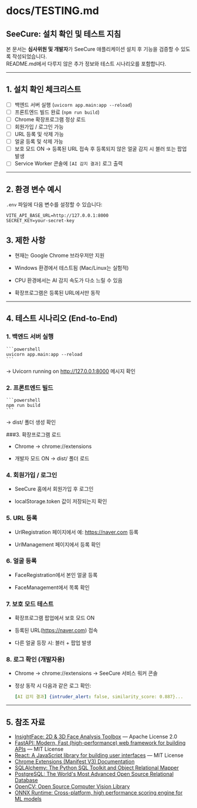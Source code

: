 # docs/TESTING.md
## SeeCure: 설치 확인 및 테스트 지침

본 문서는 **심사위원 및 개발자**가 SeeCure 애플리케이션 설치 후 기능을 검증할 수 있도록 작성되었습니다.  
README.md에서 다루지 않은 추가 정보와 테스트 시나리오를 포함합니다.

---

## 1. 설치 확인 체크리스트

- [ ] 백엔드 서버 실행 (`uvicorn app.main:app --reload`)
- [ ] 프론트엔드 빌드 완료 (`npm run build`)
- [ ] Chrome 확장프로그램 정상 로드
- [ ] 회원가입 / 로그인 가능
- [ ] URL 등록 및 삭제 가능
- [ ] 얼굴 등록 및 삭제 가능
- [ ] 보호 모드 ON → 등록된 URL 접속 후 등록되지 않은 얼굴 감지 시 블러 또는 팝업 발생
- [ ] Service Worker 콘솔에 `[AI 감지 결과]` 로그 출력

---

## 2. 환경 변수 예시

`.env` 파일에 다음 변수를 설정할 수 있습니다:

```env
VITE_API_BASE_URL=http://127.0.0.1:8000
SECRET_KEY=your-secret-key
```

## 3. 제한 사항

* 현재는 Google Chrome 브라우저만 지원

* Windows 환경에서 테스트됨 (Mac/Linux는 실험적)

* CPU 환경에서는 AI 감지 속도가 다소 느릴 수 있음

* 확장프로그램은 등록된 URL에서만 동작

---

## 4. 테스트 시나리오 (End-to-End)

### 1. 백엔드 서버 실행
	```powershell
	uvicorn app.main:app --reload
	```
→ Uvicorn running on http://127.0.0.1:8000 메시지 확인

### 2. 프론트엔드 빌드
	```powershell
	npm run build
	```
→ dist/ 폴더 생성 확인

###3. 확장프로그램 로드

* Chrome → chrome://extensions

* 개발자 모드 ON → dist/ 폴더 로드

### 4. 회원가입 / 로그인

* SeeCure 홈에서 회원가입 후 로그인

* localStorage.token 값이 저장되는지 확인

### 5. URL 등록

* UrlRegistration 페이지에서 예: https://naver.com 등록

* UrlManagement 페이지에서 등록 확인

### 6. 얼굴 등록

* FaceRegistration에서 본인 얼굴 등록

* FaceManagement에서 목록 확인

### 7. 보호 모드 테스트

* 확장프로그램 팝업에서 보호 모드 ON

* 등록된 URL(https://naver.com) 접속

* 다른 얼굴 등장 시: 블러 + 팝업 발생

### 8. 로그 확인 (개발자용)

* Chrome → chrome://extensions → SeeCure 서비스 워커 콘솔

* 정상 동작 시 다음과 같은 로그 확인:
	```yaml
	[AI 감지 결과] {intruder_alert: false, similarity_score: 0.887}...
	```

---

## 5. 참조 자료

- [InsightFace: 2D & 3D Face Analysis Toolbox](https://github.com/deepinsight/insightface) — Apache License 2.0  
- [FastAPI: Modern, Fast (high-performance) web framework for building APIs](https://fastapi.tiangolo.com/) — MIT License  
- [React: A JavaScript library for building user interfaces](https://react.dev/) — MIT License  
- [Chrome Extensions (Manifest V3) Documentation](https://developer.chrome.com/docs/extensions/mv3/)  
- [SQLAlchemy: The Python SQL Toolkit and Object Relational Mapper](https://www.sqlalchemy.org/)  
- [PostgreSQL: The World's Most Advanced Open Source Relational Database](https://www.postgresql.org/)  
- [OpenCV: Open Source Computer Vision Library](https://opencv.org/)  
- [ONNX Runtime: Cross-platform, high performance scoring engine for ML models](https://onnxruntime.ai/)  


